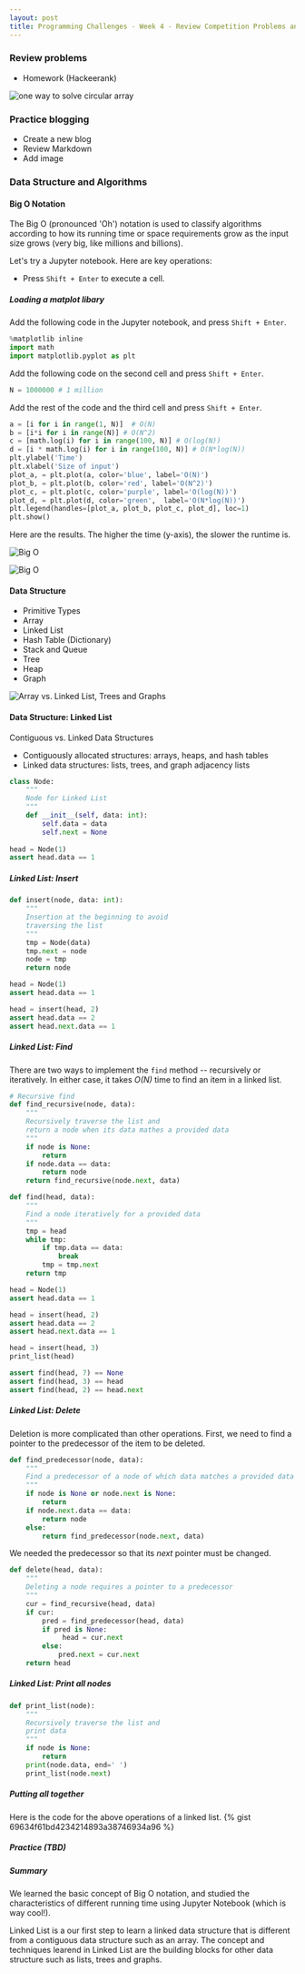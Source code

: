 ```yaml
---
layout: post
title: Programming Challenges - Week 4 - Review Competition Problems and Intro to Data Structure
---
```


### Review problems

- Homework (Hackeerank)

![one way to solve circular array](hr-circular-array-rotation.png)

### Practice blogging

- Create a new blog
- Review Markdown
- Add image

### Data Structure and Algorithms

#### Big O Notation

The Big O (pronounced 'Oh') notation is used to classify algorithms according to how its running time or space requirements 
grow as the input size grows (very big, like millions and billions).

Let's try a Jupyter notebook. Here are key operations:
- Press `Shift + Enter` to execute a cell.

##### Loading a matplot libary

Add the following code in the Jupyter notebook, and press `Shift + Enter`.

```py
%matplotlib inline
import math
import matplotlib.pyplot as plt
```

Add the following code on the second cell and press `Shift + Enter`.

```py
N = 1000000 # 1 million
```

Add the rest of the code and the third cell and press `Shift + Enter`.

```py
a = [i for i in range(1, N)]  # O(N)
b = [i*i for i in range(N)] # O(N^2)
c = [math.log(i) for i in range(100, N)] # O(log(N))
d = [i * math.log(i) for i in range(100, N)] # O(N*log(N))
plt.ylabel('Time')
plt.xlabel('Size of input')
plot_a, = plt.plot(a, color='blue', label='O(N)')
plot_b, = plt.plot(b, color='red', label='O(N^2)')
plot_c, = plt.plot(c, color='purple', label='O(log(N))')
plot_d, = plt.plot(d, color='green',  label='O(N*log(N))')
plt.legend(handles=[plot_a, plot_b, plot_c, plot_d], loc=1)
plt.show()
```

Here are the results. The higher the time (y-axis), the slower the runtime is.

![Big O](/images/big_o_1.png)

![Big O](/images/big_o_2.png)

#### Data Structure

- Primitive Types
- Array
- Linked List
- Hash Table (Dictionary)
- Stack and Queue
- Tree
- Heap
- Graph

![Array vs. Linked List, Trees and Graphs](/images/data_structure_overview.jpg)

#### Data Structure: Linked List

Contiguous vs. Linked Data Structures

- Contiguously allocated structures: arrays, heaps, and hash tables
- Linked data structures: lists, trees, and graph adjacency lists

```py
class Node:
    """
    Node for Linked List
    """
    def __init__(self, data: int):
        self.data = data
        self.next = None
        
head = Node(1)
assert head.data == 1
```

##### Linked List: Insert

```py
def insert(node, data: int):
    """
    Insertion at the beginning to avoid
    traversing the list
    """
    tmp = Node(data)
    tmp.next = node
    node = tmp
    return node

head = Node(1)
assert head.data == 1

head = insert(head, 2)
assert head.data == 2
assert head.next.data == 1    
```

##### Linked List: Find

There are two ways to implement the `find` method -- recursively or iteratively. In either case, 
it takes *O(N)* time to find an item in a linked list.

```py
# Recursive find
def find_recursive(node, data):
    """
    Recursively traverse the list and
    return a node when its data mathes a provided data
    """
    if node is None:
        return
    if node.data == data:
        return node
    return find_recursive(node.next, data)
```

```py
def find(head, data):
    """
    Find a node iteratively for a provided data
    """
    tmp = head
    while tmp:
        if tmp.data == data:
            break
        tmp = tmp.next
    return tmp

head = Node(1)
assert head.data == 1

head = insert(head, 2)
assert head.data == 2
assert head.next.data == 1

head = insert(head, 3)
print_list(head)

assert find(head, 7) == None
assert find(head, 3) == head
assert find(head, 2) == head.next    
```

##### Linked List: Delete

Deletion is more complicated than other operations. First, we need to find a pointer to the predecessor of 
the item to be deleted. 

```py
def find_predecessor(node, data):
    """
    Find a predecessor of a node of which data matches a provided data
    """
    if node is None or node.next is None:
        return
    if node.next.data == data:
        return node
    else:
        return find_predecessor(node.next, data)
```        

We needed the predecessor so that its _next_ pointer must be changed.

```py
def delete(head, data):
    """
    Deleting a node requires a pointer to a predecessor
    """
    cur = find_recursive(head, data)
    if cur:
        pred = find_predecessor(head, data)
        if pred is None:
             head = cur.next
        else:
            pred.next = cur.next
    return head
```

##### Linked List: Print all nodes

```py
def print_list(node):
    """
    Recursively traverse the list and
    print data
    """
    if node is None:
        return
    print(node.data, end=' ')
    print_list(node.next)
```

##### Putting all together

Here is the code for the above operations of a linked list.
{% gist 69634f61bd4234214893a38746934a96 %}

##### Practice (TBD)

##### Summary

We learned the basic concept of Big O notation, and studied the characteristics of different running time using Jupyter Notebook (which is way cool!). 

Linked List is a our first step to learn a linked data structure that is different from a contiguous data structure such as an array. The concept and techniques learend in Linked List are the building blocks for other data structure such as lists, trees and graphs.
